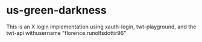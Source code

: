# us-green-darkness
This is an X login implementation using xauth-login, twt-playground, and the twt-api withusername "florence.runolfsdottir96"
